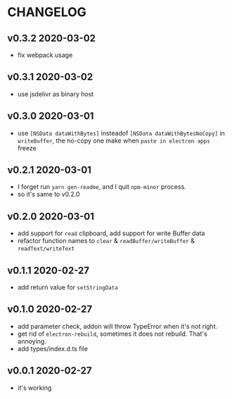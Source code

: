 # CHANGELOG

## v0.3.2 2020-03-02

- fix webpack usage

## v0.3.1 2020-03-02

- use jsdelivr as binary host

## v0.3.0 2020-03-01

- use `[NSData dataWithBytes]` insteadof `[NSData dataWithBytesNoCopy]` in `writeBuffer`,
  the no-copy one make when `paste in electron apps` freeze

## v0.2.1 2020-03-01

- I forget run `yarn gen-readme`, and I quit `npm-minor` process.
- so it's same to v0.2.0

## v0.2.0 2020-03-01

- add support for `read` clipboard, add support for write Buffer data
- refactor function names to `clear` & `readBuffer/writeBuffer` & `readText/writeText`

## v0.1.1 2020-02-27

- add return value for `setStringData`

## v0.1.0 2020-02-27

- add parameter check, addon will throw TypeError when it's not right.
- get rid of `electron-rebuild`, sometimes it does not rebuild. That's annoying.
- add types/index.d.ts file

## v0.0.1 2020-02-27

- it's working
